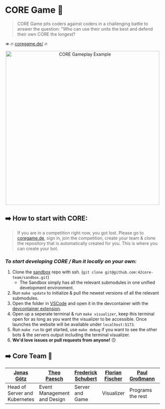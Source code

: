 # CORE Game 🚀

> CORE Game pits coders against coders in a challenging battle to answer the question: "Who can use their units the best and defend their own CORE the longest?

=> 🔥 [coregame.de/](https://coregame.de/) 🔥

<p align="center">
    <img
        src="https://github.com/42core-team/.github/blob/main/profile/gameplay_example.gif"
        alt="CORE Gameplay Example"
        width="500"
    />
</p>

## ➡️ How to start with CORE:

> If you are in a competition right now, you got lost. Please go to [coregame.de](https://coregame.de/), sign in, join the competition, create your team & clone the repository that is automatically created for you. This is where you can create your bot.

### _To start developing CORE / Run it locally on your own:_

1. Clone the [sandbox](https://github.com/42core-team/sandbox) repo with ssh. (`git clone git@github.com:42core-team/sandbox.git`)
   - The Sandbox simply has all the relevant submodules in one unified development environment.
2. Run `make update` to initialize & pull the newest versions of all the relevant submodules.
3. Open the folder in [VSCode](https://code.visualstudio.com/) and open it in the devcontainer with the [devcontainer extension](https://marketplace.visualstudio.com/items?itemName=ms-vscode-remote.remote-containers).
4. Open up a seperate terminal & run `make visualizer`, keep this terminal open for as long as you want the visualizer to be accessible. Once launches the website will be available under `localhost:5173`.
5. Run `make run` to get started, use `make debug` if you want to see the other bots & the servers output including the terminal visualizer.
6. __We'd love issues or pull requests from anyone!__ 🙃

## ➡️ Core Team 🫶

| [Jonas Götz](https://github.com/JonasGoetz01) | [Theo Paesch](https://github.com/TheoPaesch) | [Frederick Schubert](https://github.com/FreddyMSchubert) | [Florian Fischer](https://github.com/flomero) | [Paul Großmann](https://github.com/PaulicStudios) | [Jonas Kauker](https://github.com/Reptudn)  | [Anakin Pregitzer](https://github.com/4n4k1n) | [Christopher Uhlig](https://github.com/cuhlig42) | [Emil Ebert](https://github.com/Peu77) | [Konrad Mühlbauer](https://github.com/Komu211) | [Johannes Moritz](https://github.com/jojomo96) |
| ----------------------------- | --------------------------- |---------------- | ---------  | ----------------- | -------------- | ------------ | ----------------- | ------- | ------- | ---------------------- |
| Head of Server and Kubernetes | Event Management and Design | Server and Game | Visualizer | Programs the rest | Wiki and Video | Head of Rush | Head of Balancing | Website | Website | Head of money spending |
